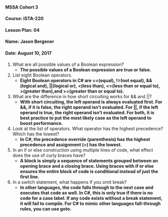 #### MSSA Cohort 3
#### Course: ISTA-220
#### Lesson Plan: 04
#### Name: Jason Bergener
#### Date: August 10, 2017

1.	What are all possible values of a Boolean expression?
    - **The possible values of a Boolean expression are true or false.**
2.	List eight Boolean operators.
    - **Eight Boolean operators in C# are ==(equal), !=(not equal), &&(logical and), ||(logical or), <(less than), <=(less than or equal to), >(greater than),and >=(greater than or equal to).**
3.	What are the difference in how short circuiting works for && and ||?
    - **With short circuiting, the left operand is always evaluated first. For &&, if it is false, the right operand isn’t evaluated. For ||, if the left operand is true, the right operand isn’t evaluated. For both, it is best practice to put the most likely case as the left operand to boost performance.**
4.	Look at the list of operators. What operator has the highest precedence? Which has the lowest?
    - **In C#, the precedence override (parenthesis) has the highest precedence and assignment (=) has the lowest.**
5.	In an if or else construction using multiple lines of code, what effect does the use of curly braces have?
    - **A block is simply a sequence of statements grouped between an opening brace and a closing brace. Using braces with if or else ensures the entire block of code is conditional instead of just the first line.**
6.	In a switch statement, what happens if you omit break?
    - **In other languages, the code falls through to the next case and executes that code as well. In C#, this is only true if there is no code for a case label. If any code exists without a break statement, it will fail to compile. For C# to mimic other languages fall-through rules, you can use goto.**